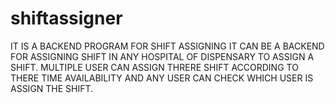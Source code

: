 # shiftassigner
IT IS A BACKEND PROGRAM FOR SHIFT ASSIGNING
IT CAN BE A BACKEND FOR ASSIGNING SHIFT IN ANY HOSPITAL OF DISPENSARY TO ASSIGN A SHIFT. MULTIPLE USER CAN ASSIGN THRERE SHIFT ACCORDING TO THERE TIME AVAILABILITY AND ANY USER CAN CHECK WHICH USER IS ASSIGN THE SHIFT.

